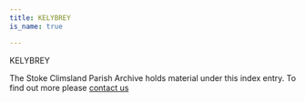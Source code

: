 ```yaml
---
title: KELYBREY
is_name: true

---
```


KELYBREY


The Stoke Climsland Parish Archive holds material under this index entry. To find out more please [contact us](/contact/)
